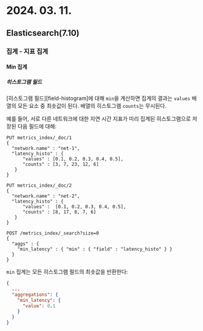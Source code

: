 # 2024. 03. 11.

## Elasticsearch(7.10)

### 집계 - 지표 집계

#### Min 집계

##### 히스토그램 필드

[히스토그램 필드][field-histogram]에 대해 `min`을 계산하면 집계의 결과는 `values` 배열의 모든 요소 중 최솟값이 된다. 배열의 히스토그램 `counts`는 무시된다.

예를 들어, 서로 다른 네트워크에 대한 지연 시간 지표가 미리 집계된 히스토그램으로 저장된 다음 필드에 대해:

```http
PUT metrics_index/_doc/1
{
  "network.name" : "net-1",
  "latency_histo" : {
      "values" : [0.1, 0.2, 0.3, 0.4, 0.5], 
      "counts" : [3, 7, 23, 12, 6] 
   }
}

PUT metrics_index/_doc/2
{
  "network.name" : "net-2",
  "latency_histo" : {
      "values" :  [0.1, 0.2, 0.3, 0.4, 0.5], 
      "counts" : [8, 17, 8, 7, 6] 
   }
}

POST /metrics_index/_search?size=0
{
  "aggs" : {
    "min_latency" : { "min" : { "field" : "latency_histo" } }
  }
}
```

`min` 집계는 모든 히스토그램 필드의 최솟값을 반환한다:

```json
{
  ...
  "aggregations": {
    "min_latency": {
      "value": 0.1
    }
  }
}
```



